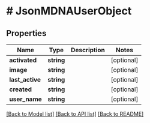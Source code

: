 # # JsonMDNAUserObject

## Properties

Name | Type | Description | Notes
------------ | ------------- | ------------- | -------------
**activated** | **string** |  | [optional]
**image** | **string** |  | [optional]
**last_active** | **string** |  | [optional]
**created** | **string** |  | [optional]
**user_name** | **string** |  | [optional]

[[Back to Model list]](../../README.md#models) [[Back to API list]](../../README.md#endpoints) [[Back to README]](../../README.md)
